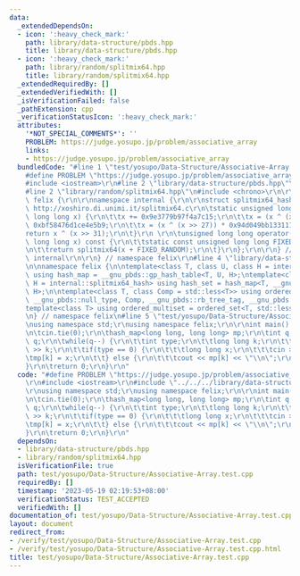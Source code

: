 ```yaml
---
data:
  _extendedDependsOn:
  - icon: ':heavy_check_mark:'
    path: library/data-structure/pbds.hpp
    title: library/data-structure/pbds.hpp
  - icon: ':heavy_check_mark:'
    path: library/random/splitmix64.hpp
    title: library/random/splitmix64.hpp
  _extendedRequiredBy: []
  _extendedVerifiedWith: []
  _isVerificationFailed: false
  _pathExtension: cpp
  _verificationStatusIcon: ':heavy_check_mark:'
  attributes:
    '*NOT_SPECIAL_COMMENTS*': ''
    PROBLEM: https://judge.yosupo.jp/problem/associative_array
    links:
    - https://judge.yosupo.jp/problem/associative_array
  bundledCode: "#line 1 \"test/yosupo/Data-Structure/Associative-Array.test.cpp\"\n\
    #define PROBLEM \"https://judge.yosupo.jp/problem/associative_array\"\r\n\r\n\
    #include <iostream>\r\n#line 2 \"library/data-structure/pbds.hpp\"\n#include <ext/pb_ds/assoc_container.hpp>\n\
    #line 2 \"library/random/splitmix64.hpp\"\n#include <chrono>\r\n\r\nnamespace\
    \ felix {\r\n\r\nnamespace internal {\r\n\r\nstruct splitmix64_hash {\r\n\t//\
    \ http://xoshiro.di.unimi.it/splitmix64.c\r\n\tstatic unsigned long long splitmix64(unsigned\
    \ long long x) {\r\n\t\tx += 0x9e3779b97f4a7c15;\r\n\t\tx = (x ^ (x >> 30)) *\
    \ 0xbf58476d1ce4e5b9;\r\n\t\tx = (x ^ (x >> 27)) * 0x94d049bb133111eb;\r\n\t\t\
    return x ^ (x >> 31);\r\n\t}\r\n \r\n\tunsigned long long operator()(unsigned\
    \ long long x) const {\r\n\t\tstatic const unsigned long long FIXED_RANDOM = std::chrono::steady_clock::now().time_since_epoch().count();\r\
    \n\t\treturn splitmix64(x + FIXED_RANDOM);\r\n\t}\r\n};\r\n\r\n} // namespace\
    \ internal\r\n\r\n} // namespace felix\r\n#line 4 \"library/data-structure/pbds.hpp\"\
    \n\nnamespace felix {\n\ntemplate<class T, class U, class H = internal::splitmix64_hash>\
    \ using hash_map = __gnu_pbds::gp_hash_table<T, U, H>;\ntemplate<class T, class\
    \ H = internal::splitmix64_hash> using hash_set = hash_map<T, __gnu_pbds::null_type,\
    \ H>;\n\ntemplate<class T, class Comp = std::less<T>> using ordered_set = __gnu_pbds::tree<T,\
    \ __gnu_pbds::null_type, Comp, __gnu_pbds::rb_tree_tag, __gnu_pbds::tree_order_statistics_node_update>;\n\
    template<class T> using ordered_multiset = ordered_set<T, std::less_equal<T>>;\n\
    \n} // namespace felix\n#line 5 \"test/yosupo/Data-Structure/Associative-Array.test.cpp\"\
    \nusing namespace std;\r\nusing namespace felix;\r\n\r\nint main() {\r\n\tios::sync_with_stdio(false);\r\
    \n\tcin.tie(0);\r\n\thash_map<long long, long long> mp;\r\n\tint q;\r\n\tcin >>\
    \ q;\r\n\twhile(q--) {\r\n\t\tint type;\r\n\t\tlong long k;\r\n\t\tcin >> type\
    \ >> k;\r\n\t\tif(type == 0) {\r\n\t\t\tlong long x;\r\n\t\t\tcin >> x;\r\n\t\t\
    \tmp[k] = x;\r\n\t\t} else {\r\n\t\t\tcout << mp[k] << \"\\n\";\r\n\t\t}\r\n\t\
    }\r\n\treturn 0;\r\n}\r\n"
  code: "#define PROBLEM \"https://judge.yosupo.jp/problem/associative_array\"\r\n\
    \r\n#include <iostream>\r\n#include \"../../../library/data-structure/pbds.hpp\"\
    \r\nusing namespace std;\r\nusing namespace felix;\r\n\r\nint main() {\r\n\tios::sync_with_stdio(false);\r\
    \n\tcin.tie(0);\r\n\thash_map<long long, long long> mp;\r\n\tint q;\r\n\tcin >>\
    \ q;\r\n\twhile(q--) {\r\n\t\tint type;\r\n\t\tlong long k;\r\n\t\tcin >> type\
    \ >> k;\r\n\t\tif(type == 0) {\r\n\t\t\tlong long x;\r\n\t\t\tcin >> x;\r\n\t\t\
    \tmp[k] = x;\r\n\t\t} else {\r\n\t\t\tcout << mp[k] << \"\\n\";\r\n\t\t}\r\n\t\
    }\r\n\treturn 0;\r\n}\r\n"
  dependsOn:
  - library/data-structure/pbds.hpp
  - library/random/splitmix64.hpp
  isVerificationFile: true
  path: test/yosupo/Data-Structure/Associative-Array.test.cpp
  requiredBy: []
  timestamp: '2023-05-19 02:19:53+08:00'
  verificationStatus: TEST_ACCEPTED
  verifiedWith: []
documentation_of: test/yosupo/Data-Structure/Associative-Array.test.cpp
layout: document
redirect_from:
- /verify/test/yosupo/Data-Structure/Associative-Array.test.cpp
- /verify/test/yosupo/Data-Structure/Associative-Array.test.cpp.html
title: test/yosupo/Data-Structure/Associative-Array.test.cpp
---
```

